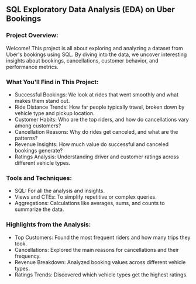 ## SQL Exploratory Data Analysis (EDA) on Uber Bookings

### Project Overview:
Welcome! This project is all about exploring and analyzing a dataset from Uber's bookings using SQL. By diving into the data, we uncover interesting insights about bookings, cancellations, customer behavior, and performance metrics.

### What You'll Find in This Project:
- Successful Bookings: We look at rides that went smoothly and what makes them stand out.
- Ride Distance Trends: How far people typically travel, broken down by vehicle type and pickup location.
- Customer Habits: Who are the top riders, and how do cancellations vary among customers?
- Cancellation Reasons: Why do rides get canceled, and what are the patterns?
- Revenue Insights: How much value do successful and canceled bookings generate?
- Ratings Analysis: Understanding driver and customer ratings across different vehicle types.

### Tools and Techniques:
- SQL: For all the analysis and insights.
- Views and CTEs: To simplify repetitive or complex queries.
- Aggregations: Calculations like averages, sums, and counts to summarize the data.

### Highlights from the Analysis:
- Top Customers: Found the most frequent riders and how many trips they took.
- Cancellations: Explored the main reasons for cancellations and their frequency.
- Revenue Breakdown: Analyzed booking values across different vehicle types.
- Ratings Trends: Discovered which vehicle types get the highest ratings.
